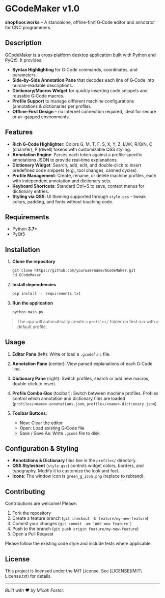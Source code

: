 # GCodeMaker v1.0

**shopfloor.works** – A standalone, offline-first G‑Code editor and annotator for CNC programmers.

## Description

GCodeMaker is a cross‑platform desktop application built with Python and PyQt5. It provides:

* **Syntax Highlighting** for G‑Code commands, coordinates, and parameters.
* **Side‑by‑Side Annotation Pane** that decodes each line of G‑Code into human‑readable descriptions.
* **Dictionary/Macros Widget** for quickly inserting code snippets and reusable G‑Code macros.
* **Profile Support** to manage different machine configurations (annotations & dictionaries per profile).
* **Offline‑First Design** – no internet connection required, ideal for secure or air‑gapped environments.

## Features

* **Rich G‑Code Highlighter**: Colors G, M, T, F, S, X, Y, Z, I/J/K, R/Q/N, C (chamfer), P (dwell) tokens with customizable QSS styling.
* **Annotation Engine**: Parses each token against a profile‑specific annotations JSON to provide real‑time explanations.
* **Dictionary Widget**: Search, add, edit, and double‑click to insert predefined code snippets (e.g., tool changes, canned cycles).
* **Profile Management**: Create, rename, or delete machine profiles, each with independent annotation and dictionary sets.
* **Keyboard Shortcuts**: Standard Ctrl+S to save, context menus for dictionary entries.
* **Styling via QSS**: UI theming supported through `style.qss` – tweak colors, padding, and fonts without touching code.

## Requirements

* Python **3.7+**
* PyQt5

## Installation

1. **Clone the repository**

   ```bash
   git clone https://github.com/yourusername/GCodeMaker.git
   cd GCodeMaker
   ```
2. **Install dependencies**

   ```bash
   pip install -r requirements.txt
   ```
3. **Run the application**

   ```bash
   python main.py
   ```

> The app will automatically create a `profiles/` folder on first run with a default profile.

## Usage

1. **Editor Pane** (left): Write or load a `.gcode`/`.nc` file.
2. **Annotation Pane** (center): View parsed explanations of each G‑Code line.
3. **Dictionary Pane** (right): Switch profiles, search or add new macros, double‑click to insert.
4. **Profile Combo‑Box** (toolbar): Switch between machine profiles. Profiles control which annotation and dictionary files are loaded (`profiles/<name>-annotations.json`, `profiles/<name>-dictionary.json`).
5. **Toolbar Buttons**:

   * New: Clear the editor
   * Open: Load existing G‑Code file
   * Save / Save As: Write `.gcode` file to disk

## Configuration & Styling

* **Annotations & Dictionary** files live in the `profiles/` directory.
* **QSS Stylesheet** (`style.qss`) controls widget colors, borders, and typography. Modify it to customize the look and feel.
* **Icons**: The window icon is `green_g_icon.png` (replace to rebrand).


## Contributing

Contributions are welcome! Please:

1. Fork the repository
2. Create a feature branch (`git checkout -b feature/my-new-feature`)
3. Commit your changes (`git commit -am 'Add new feature'`)
4. Push to the branch (`git push origin feature/my-new-feature`)
5. Open a Pull Request

Please follow the existing code style and include tests where applicable.

## License

This project is licensed under the MIT License. See \[LICENSE]\(MIT\ License.txt) for details.

---

*Built with ♥ by Micah Foster.*
